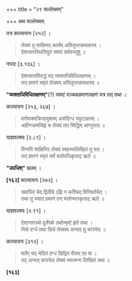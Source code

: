 +++
title = "२९ सल्लेख्यम्"

+++
अथ सल्लेख्यम्

तत्र कात्यायनः [२५२] ।

> लेख्यं तु साक्षिमत् कार्यम् अविलुप्तक्रमाक्षरम् ।  
> देशाचारस्थितियुतं समग्रं सर्ववस्तुषु ॥

नारदः [३.१३६] ।

> देशाचाराविरुद्धं यद् व्यक्ताधिविधिलक्षणम् ।  
> तत् प्रमाणं स्मृतं लेख्यम् अविलुप्तक्रमाक्षरम् ॥

**"व्यक्ताधिविधिलक्षणम्"**(?) स्पष्टं वञ्चकप्रमाणलक्षणं यत्र तत् तथा ।

कात्यायनः [२५३, २६७] ।

> वर्णवाक्यक्रियायुक्तम् असंदिग्धं स्फुटाक्षरम् ।  
> अहीनक्रमचिह्नं च लेख्यं तत् सिद्धिम् आप्नुयात् ॥

याज्ञवल्क्यः [२.८९] ।

> विनापि साक्षिभिर् लेख्यं स्वहस्तलिखितं तु यत् ।  
> तत् प्रमाणं स्मृतं सर्वं बलोपधिकृताद् ऋते ॥

**"उपधिश्"** छलम् ।

**[१६२]** कात्यायनः [२७२] ।

> ख्यापितं चेद् द्वितीये ऽह्नि न कश्चिद् विनिवर्तयेत् ।  
> तथा तु स्यात् प्रमाणं तन् मत्तोन्मत्तकृताद् ऋते ॥

याज्ञवल्क्यः [२.९१] ।

> देशान्तरस्थे दुर्लेख्ये तथोन्मृष्टे हृते तथा ।  
> भिन्ने दग्धे तथा छिन्ने लेख्यम् अन्यत् तु कारयेत् ॥

कात्यायनः [३१२] ।

> मलैर् यद् भेदितं दग्धं छिद्रितं वीतम् एव वा ।  
> तद् अन्यत् कारयेल् लेख्यं स्वात्मना लिखितं तथा ॥

**[१६३]**
